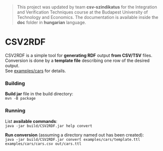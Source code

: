 > This project was updated by team **csv-szindikatus** for the Integration and Verification Techniques course at the Budapest University of Technology and Economics. The documentation is available inside the **doc** folder in **hungarian** language.

CSV2RDF
=======

CSV2RDF is a simple tool for **generating RDF** output **from CSV/TSV** files.<br>
Conversion is done by a **template file** describing one row of the desired output.<br>
See [examples/cars](examples/cars) for details. 

### Building

**Build jar** file in the build directory:<br>
`mvn -B package`

### Running

List **available commands**:<br>
`java -jar build/CSV2RDF.jar help convert`

**Run conversion** (assuming a directory named out has been created):<br>
`java -jar build/CSV2RDF.jar convert examples/cars/template.ttl examples/cars/cars.csv out/cars.ttl`
